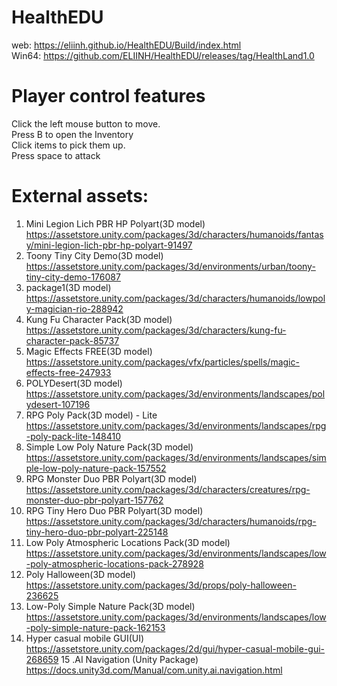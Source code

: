 # HealthEDU
web: https://eliinh.github.io/HealthEDU/Build/index.html  
Win64: https://github.com/ELIINH/HealthEDU/releases/tag/HealthLand1.0


# Player control features
Click the left mouse button to move.  
Press B to open the Inventory  
Click items to pick them up.  
Press space to attack


# External assets:  
1. Mini Legion Lich PBR HP Polyart(3D model)  https://assetstore.unity.com/packages/3d/characters/humanoids/fantasy/mini-legion-lich-pbr-hp-polyart-91497  
2. Toony Tiny City Demo(3D model) https://assetstore.unity.com/packages/3d/environments/urban/toony-tiny-city-demo-176087  
3. package1(3D model)  https://assetstore.unity.com/packages/3d/characters/humanoids/lowpoly-magician-rio-288942  
4. Kung Fu Character Pack(3D model)  https://assetstore.unity.com/packages/3d/characters/kung-fu-character-pack-85737  
5. Magic Effects FREE(3D model)  https://assetstore.unity.com/packages/vfx/particles/spells/magic-effects-free-247933  
6. POLYDesert(3D model)  https://assetstore.unity.com/packages/3d/environments/landscapes/polydesert-107196  
7. RPG Poly Pack(3D model)  - Lite https://assetstore.unity.com/packages/3d/environments/landscapes/rpg-poly-pack-lite-148410  
8. Simple Low Poly Nature Pack(3D model)  https://assetstore.unity.com/packages/3d/environments/landscapes/simple-low-poly-nature-pack-157552
9. RPG Monster Duo PBR Polyart(3D model)  https://assetstore.unity.com/packages/3d/characters/creatures/rpg-monster-duo-pbr-polyart-157762
10. RPG Tiny Hero Duo PBR Polyart(3D model)  https://assetstore.unity.com/packages/3d/characters/humanoids/rpg-tiny-hero-duo-pbr-polyart-225148
11. Low Poly Atmospheric Locations Pack(3D model)  https://assetstore.unity.com/packages/3d/environments/landscapes/low-poly-atmospheric-locations-pack-278928  
12. Poly Halloween(3D model)  https://assetstore.unity.com/packages/3d/props/poly-halloween-236625
13. Low-Poly Simple Nature Pack(3D model)  https://assetstore.unity.com/packages/3d/environments/landscapes/low-poly-simple-nature-pack-162153
14. Hyper casual mobile GUI(UI)  https://assetstore.unity.com/packages/2d/gui/hyper-casual-mobile-gui-268659
15 .AI Navigation (Unity Package)   https://docs.unity3d.com/Manual/com.unity.ai.navigation.html
